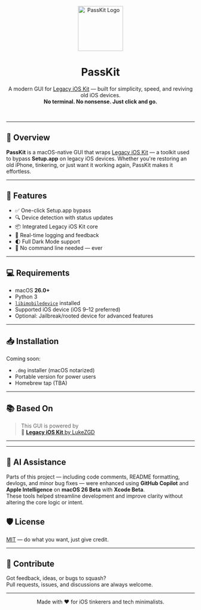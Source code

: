 <p align="center">
  <img src="https://github.com/Velyzo/PassKit/blob/main/PassKit/Assets.xcassets/AppIcon.appiconset/512@1x.png?raw=true" width="120" alt="PassKit Logo">
</p>

<h1 align="center">PassKit</h1>
<p align="center">
  A modern GUI for <a href="https://github.com/LukeZGD/Legacy-iOS-Kit" target="_blank">Legacy iOS Kit</a> — built for simplicity, speed, and reviving old iOS devices.<br>
  <strong>No terminal. No nonsense. Just click and go.</strong>
</p>

<br/>

---

## 🚀 Overview

**PassKit** is a macOS-native GUI that wraps [Legacy iOS Kit](https://github.com/LukeZGD/Legacy-iOS-Kit) — a toolkit used to bypass **Setup.app** on legacy iOS devices. Whether you're restoring an old iPhone, tinkering, or just want it working again, PassKit makes it effortless.

---

## 🧰 Features

- ✅ One-click Setup.app bypass
- 🔍 Device detection with status updates
- 📦 Integrated Legacy iOS Kit core
- 📄 Real-time logging and feedback
- 🌓 Full Dark Mode support
- 💬 No command line needed — ever

---

## 💻 Requirements

- macOS **26.0+**
- Python 3
- [`libimobiledevice`](https://libimobiledevice.org/) installed
- Supported iOS device (iOS 9–12 preferred)
- Optional: Jailbreak/rooted device for advanced features

---

## 📥 Installation

Coming soon:

- `.dmg` installer (macOS notarized)
- Portable version for power users
- Homebrew tap (TBA)

---

## 📚 Based On

> This GUI is powered by  
> 🎯 [**Legacy iOS Kit** by LukeZGD](https://github.com/LukeZGD/Legacy-iOS-Kit)

---

---

## 🤖 AI Assistance

Parts of this project — including code comments, README formatting, devlogs, and minor bug fixes — were enhanced using **GitHub Copilot** and **Apple Intelligence** on **macOS 26 Beta** with **Xcode Beta**.  
These tools helped streamline development and improve clarity without altering the core logic or intent.


## 🛡 License

[MIT](https://github.com/Velyzo/PassKit/blob/main/LICENSE) — do what you want, just give credit.

---

## 🤝 Contribute

Got feedback, ideas, or bugs to squash?  
Pull requests, issues, and discussions are always welcome.

---

<p align="center">
  Made with ❤️ for iOS tinkerers and tech minimalists.
</p>
